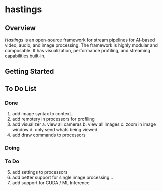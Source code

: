 # hastings 
## Overview
*Hastings* is an open-source framework for stream pipelines for AI-based video, audio, and image processing. 
The framework is highly modular and composable. It has visualization, performance profiling, and streaming capabilities built-in. 

## Getting Started


## To Do List 
### Done
1. add image syntax to context...
2. add remotery in processors for profiling
3. add visualizer 
   a. view all cameras 
   b. view all images 
   c. zoom in image window
   d. only send whats being viewed
4. add draw commands to processors
### Doing 
### To Do  
5. add settings to processors
6. add better support for single image processing...
8. add support for CUDA / ML Inference